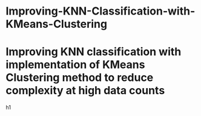 # Improving-KNN-Classification-with-KMeans-Clustering
<h1>Improving KNN classification with implementation of KMeans Clustering method to reduce complexity at high data counts</h1>h1
